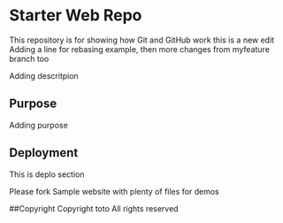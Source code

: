 # Starter Web Repo

This repository is for showing how Git and GitHub work
this is a new edit
Adding a line for rebasing example, then more changes from myfeature branch too

Adding descritpion

## Purpose
Adding purpose

## Deployment
This is deplo section

Please fork 
Sample website with plenty of files for demos

##Copyright
Copyright toto All rights reserved
